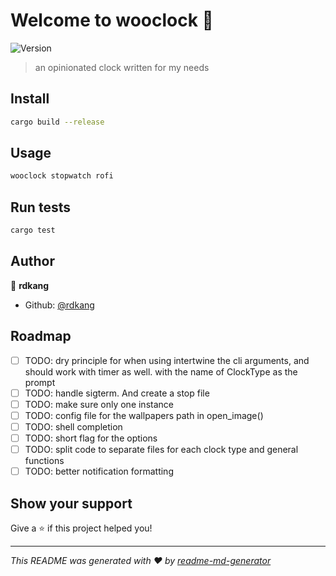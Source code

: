 # Welcome to wooclock 👋
![Version](https://img.shields.io/badge/version-1.0.2-blue.svg?cacheSeconds=2592000)

> an opinionated clock written for my needs

## Install

```sh
cargo build --release
```

## Usage

```sh
wooclock stopwatch rofi
```

## Run tests

```sh
cargo test
```

## Author

👤 **rdkang**

* Github: [@rdkang](https://github.com/rdkang)

## Roadmap
- [ ] TODO: dry principle for when using intertwine the cli arguments, and should work with timer as well. with the name of ClockType as the prompt
- [ ] TODO: handle sigterm. And create a stop file
- [ ] TODO: make sure only one instance
- [ ] TODO: config file for the wallpapers path in open_image()
- [ ] TODO: shell completion
- [ ] TODO: short flag for the options
- [ ] TODO: split code to separate files for each clock type and general functions
- [ ] TODO: better notification formatting

## Show your support

Give a ⭐️ if this project helped you!


***
_This README was generated with ❤️ by [readme-md-generator](https://github.com/kefranabg/readme-md-generator)_
